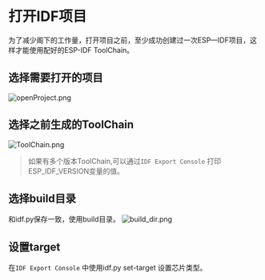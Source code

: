 # 打开IDF项目
为了减少阁下的工作量，打开项目之前，至少成功创建过一次ESP—IDF项目，这样才能使用配好的ESP-IDF ToolChain。

## 选择需要打开的项目
![openProject.png](openProject.png)

## 选择之前生成的ToolChain

![ToolChain.png](ToolChain.png)

>如果有多个版本ToolChain,可以通过`IDF Export Console` 
>打印ESP_IDF_VERSION变量的值。

## 选择build目录
和idf.py保存一致，使用build目录。
![build_dir.png](build_dir.png)

## 设置target
在`IDF Export Console` 中使用idf.py set-target 设置芯片类型。 